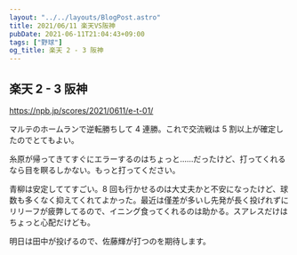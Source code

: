```yaml
---
layout: "../../layouts/BlogPost.astro"
title: 2021/06/11 楽天VS阪神
pubDate: 2021-06-11T21:04:43+09:00
tags: ["野球"]
og_title: 楽天 2 - 3 阪神
---
```


## 楽天 2 - 3 阪神

https://npb.jp/scores/2021/0611/e-t-01/

マルテのホームランで逆転勝ちして 4 連勝。これで交流戦は 5 割以上が確定したのでとてもよい。

糸原が帰ってきてすぐにエラーするのはちょっと……だったけど、打ってくれるなら目を瞑るしかない。もっと打ってください。

青柳は安定しててすごい。8 回も行かせるのは大丈夫かと不安になったけど、球数も多くなく抑えてくれてよかった。最近は僅差が多いし先発が長く投げれずにリリーフが疲弊してるので、イニング食ってくれるのは助かる。スアレスだけはちょっと心配だけども。

明日は田中が投げるので、佐藤輝が打つのを期待します。
